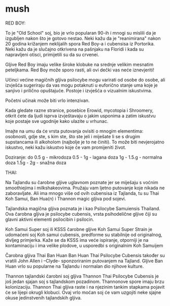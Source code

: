 # mush
RED BOY:

To je "Old School" soj, bio je vrlo popularan 90-ih i mnogi su mislili da je izgubljen nakon što je gotovo nestao. Neki kažu da je "reanimirana" nakon 20 godina križanjem neklijalih spora Red Boy-a i cubensisa iz Portorika. Neki kažu da je slučajno otkrivena na pašnjaku na Floridi i kada su napravljeni otisci, primijetili su da su crvenei.

Gljive Red Boy imaju velike široke klobuke na srednje velikim mesnatim peteljkama. Red Boy može sporo rasti, ali ovi dečki vas neće iznevjeriti!

Učinci većine magičnih gljiva psilocybe mogu varirati od osobe do osobe, ali izvješća sugeriraju da vas mogu potaknuti u euforično stanje uma koje je sanjivo i prilično opuštajuće. Postoje i izvješća o vizualnim iskustvima.

Početni učinak može biti vrlo intenzivan.

Kada gledate razne stranice, posebice Erowid, mycotopia i Shroomery, otkrit ćete da ljudi isprva izvještavaju o jakim usponima a zatim iskustvu koje postaje sve ugodnije kako ulazite u vrhunac.

Imajte na umu da će vrsta putovanja ovisiti o mnogim elementima: osobnosti, gdje ste, s kim ste, što ste jeli i miješate li se s drugim supstancama ili alkoholom (najbolje je to ne činiti). To može biti nevjerojatno iskustvo, neki kažu iskustvo koje će vam promijeniti život.

Doziranje:
do 0.5 g - mikrodoza
0.5 - 1g - lagana doza
1g - 1.5.g - normalna doza
1.5g - 2g - snažna doza

THAI:

Na Tajlandu su čarobne gljive uglavnom poznate jer se miješaju s voćnim smoothiejima i milkshakeovima. Pružaju vam ljetno putovanje koje nikada ne zaboravljate. Ali ima mnogo više od ovih cubensisa iz Tajlanda, tu su Thai Koh Samui, Ban Hua(n) i Thannon magic gljiva pod sojevi.

Tajlandska magična gljiva poznata je i kao Psilocybe Samuiensis Thailand. Ova čarobna gljiva je psilocybe cubensis, vrsta psihodelične gljive čiji su glavni aktivni elementi psilocibin i psilocin.
 

Koh Samui Super soj ili KSSS čarobne gljive
Koh Samui Super Strain je udomaćeni soj Koh samui cubensis, predforme su stabilnije od originalnog, divljeg primjerka. Kaže se da KSSS ima veće ispiranje, otporniji je na kontaminaciju i ima velike plodove, u usporedbi s originalnim Koh Samuijem

Čarobna gljiva Thai Ban Huan
Ban Huan Thai Psilocybe Cubensis također su vratili John Allen i –Clyde- sponzoriranim putovanjem na Tajland. Gljive Ban Huan vrlo su popularne na Tajlandu i normalan dio njihove kulture.

Thannon tajlandski čarobni soj gljiva
Thannon Thai Psilocybe Cubensis je još jedan sjajan soj s tajlandskom pozadinom. Thannonove spore imaju brzu kolonizaciju. Thannon Thai gljiva raste i na njezinim tankim stapkama pojavit će se lijepi okrugli klobuci. Ovaj vrlo moćan soj će vam uzgojiti neke sjajne okuse jedinstvenih tajlandskih gljiva.
